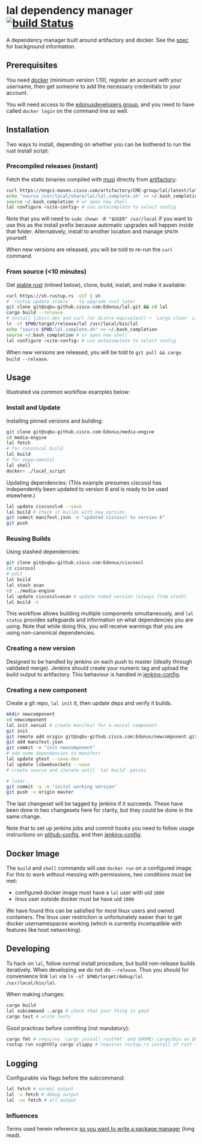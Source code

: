 # lal dependency manager [![build Status](https://engci-jenkins-gpk.cisco.com/jenkins/buildStatus/icon?job=team_CME/lal)](https://engci-jenkins-gpk.cisco.com/jenkins/job/team_CME/job/lal/)

A dependency manager built around artifactory and docker. See the [spec](./SPEC.md) for background information.

## Prerequisites
You need [docker](https://docs.docker.com/engine/installation/linux/) (minimum version 1.10), register an account with your username, then get someone to add the necessary credentials to your account.

You will need access to the [edonusdevelopers group](https://hub.docker.com/r/edonusdevelopers/), and you need to have called `docker login` on the command line as well.

## Installation
Two ways to install, depending on whether you can be bothered to run the rust install script:

### Precompiled releases (instant)
Fetch the static binaries compiled with [musl](http://www.musl-libc.org/) directly from [artifactory](https://engci-maven.cisco.com/artifactory/CME-group/lal/):

```sh
curl https://engci-maven.cisco.com/artifactory/CME-group/lal/latest/lal.tar | tar xz -C /usr/local
echo "source /usr/local/share/lal/lal.complete.sh" >> ~/.bash_completion
source ~/.bash_completion # or open new shell
lal configure <site-config> # use autocomplete to select config
```

Note that you will need to `sudo chown -R "$USER" /usr/local` if you want to use this as the install prefix because automatic upgrades will happen inside that folder. Alternatively, install to another location and manage `$PATH` yourself.

When new versions are released, you will be told to re-run the `curl` command.

### From source (<10 minutes)
Get [stable rust](https://www.rust-lang.org/downloads.html) (inlined below), clone, build, install, and make it available:

```sh
curl https://sh.rustup.rs -sSf | sh
# `rustup update stable` - to upgrade rust later
git clone git@sqbu-github.cisco.com:Edonus/lal.git && cd lal
cargo build --release
# install libssl-dev and curl (or distro equivalent) + `cargo clean` if build fails
ln -sf $PWD/target/release/lal /usr/local/bin/lal
echo "source $PWD/lal.complete.sh" >> ~/.bash_completion
source ~/.bash_completion # or open new shell
lal configure <site-config> # use autocomplete to select config
```

When new versions are released, you will be told to `git pull && cargo build --release`.

## Usage
Illustrated via common workflow examples below:

### Install and Update
Installing pinned versions and building:

```sh
git clone git@sqbu-github.cisco.com:Edonus/media-engine
cd media-engine
lal fetch
# for canonical build
lal build
# for experimental
lal shell
docker> ./local_script
```

Updating dependencies:
(This example presumes ciscossl has independently been updated to version 6 and is ready to be used elsewhere.)

```sh
lal update ciscossl=6 --save
lal build # check it builds with new version
git commit manifest.json -m "updated ciscossl to version 6"
git push
```

### Reusing Builds
Using stashed dependencies:

```sh
git clone git@sqbu-github.cisco.com:Edonus/ciscossl
cd ciscossl
# edit
lal build
lal stash asan
cd ../media-engine
lal update ciscossl=asan # update named version (always from stash)
lal build -s
```

This workflow allows building multiple components simultaneously, and `lal status` provides safeguards and information on what dependencies you are using. Note that while doing this, you will receive warnings that you are using non-canonical dependencies.

### Creating a new version
Designed to be handled by jenkins on each push to master (ideally through validated merge). Jenkins should create your numeric tag and upload the build output to artifactory. This behaviour is handled in [jenkins-config](https://sqbu-github.cisco.com/Edonus/jenkins-config).

### Creating a new component
Create a git repo, `lal init` it, then update deps and verify it builds.

```sh
mkdir newcomponent
cd newcomponent
lal init xenial # create manifest for a xenial component
git init
git remote add origin git@sqbu-github.cisco.com:Edonus/newcomponent.git
git add manifest.json
git commit -m "init newcomponent"
# add some dependencies to manifest
lal update gtest --save-dev
lal update libwebsockets --save
# create source and iterate until `lal build` passes

# later..
git commit -a -m "inital working version"
git push -u origin master
```

The last changeset will be tagged by jenkins if it succeeds. These have been done in two changesets here for clarity, but they could be done  in the same change.

Note that to set up jenkins jobs and commit hooks you need to follow usage instructions on [github-config](https://sqbu-github.cisco.com/Edonus/github-config#usage), and then [jenkins-config](https://sqbu-github.cisco.com/Edonus/jenkins-config#usage).

## Docker Image
The `build` and `shell` commands will use `docker run` on a configured image. For this to work without messing with permissions, two conditions must be met:

- configured docker image must have a `lal` user with uid `1000`
- linux user outside docker must be have uid `1000`

We have found this can be satisfied for most linux users and owned containers. The linux user restriction is unfortunately easier than to get docker usernamespaces working (which is currently incompatible with features like host networking).

## Developing
To hack on `lal`, follow normal install procedure, but build non-release builds iteratively.
When developing we do not do `--release`. Thus you should for convenience link `lal` via `ln -sf $PWD/target/debug/lal /usr/local/bin/lal`.

When making changes:

```sh
cargo build
lal subcommand ..args # check that your thing is good
cargo test # write tests
```

Good practices before comitting (not mandatory):

```sh
cargo fmt # requires `cargo install rustfmt` and $HOME/.cargo/bin on $PATH
rustup run nighthly cargo clippy # requires rustup.rs install of rust + nightly install of clippy
```

## Logging
Configurable via flags before the subcommand:

```sh
lal fetch # normal output
lal -v fetch # debug output
lal -vv fetch # all output
```

### Influences
Terms used herein reference [so you want to write a package manager](https://medium.com/@sdboyer/so-you-want-to-write-a-package-manager-4ae9c17d9527#.rlvjqxc4r) (long read).
